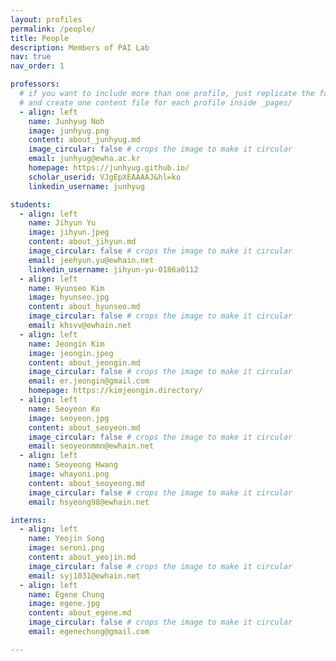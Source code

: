 ```yaml
---
layout: profiles
permalink: /people/
title: People
description: Members of PAI Lab
nav: true
nav_order: 1

professors:
  # if you want to include more than one profile, just replicate the following block
  # and create one content file for each profile inside _pages/
  - align: left
    name: Junhyug Noh
    image: junhyug.png
    content: about_junhyug.md
    image_circular: false # crops the image to make it circular
    email: junhyug@ewha.ac.kr
    homepage: https://junhyug.github.io/
    scholar_userid: VJgEpXEAAAAJ&hl=ko
    linkedin_username: junhyug

students:
  - align: left
    name: Jihyun Yu
    image: jihyun.jpeg
    content: about_jihyun.md
    image_circular: false # crops the image to make it circular
    email: jeehyun.yu@ewhain.net
    linkedin_username: jihyun-yu-0186a0112
  - align: left
    name: Hyunseo Kim
    image: hyunseo.jpg
    content: about_hyunseo.md
    image_circular: false # crops the image to make it circular
    email: khsvv@ewhain.net
  - align: left
    name: Jeongin Kim
    image: jeongin.jpeg
    content: about_jeongin.md
    image_circular: false # crops the image to make it circular
    email: er.jeongin@gmail.com
    homepage: https://kimjeongin.directory/
  - align: left
    name: Seoyeon Ko
    image: seoyeon.jpg
    content: about_seoyeon.md
    image_circular: false # crops the image to make it circular
    email: seoyeonmmn@ewhain.net
  - align: left
    name: Seoyeong Hwang
    image: whayoni.png
    content: about_seoyeong.md
    image_circular: false # crops the image to make it circular
    email: hsyeong98@ewhain.net

interns:
  - align: left
    name: Yeojin Song
    image: seroni.png
    content: about_yeojin.md
    image_circular: false # crops the image to make it circular
    email: syj1031@ewhain.net
  - align: left
    name: Egene Chung
    image: egene.jpg
    content: about_egene.md
    image_circular: false # crops the image to make it circular
    email: egenechung@gmail.com

---
```

